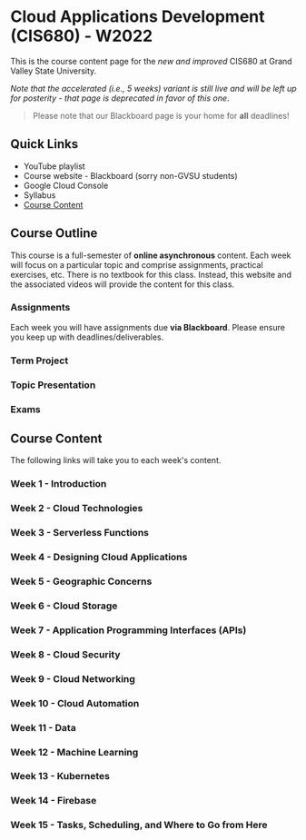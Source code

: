 # Cloud Applications Development (CIS680) - W2022

This is the course content page for the _new and improved_ CIS680 at Grand Valley State University. 

*Note that the accelerated (i.e., 5 weeks) variant is still live and will be left up for posterity - that page is deprecated in favor of this one*.

> Please note that our Blackboard page is your home for **all** deadlines! 

## Quick Links

* YouTube playlist
* Course website - Blackboard (sorry non-GVSU students)
* Google Cloud Console
* Syllabus
* [Course Content](#course-content) 

## Course Outline

This course is a full-semester of **online asynchronous** content.  Each week will focus on a particular topic and comprise assignments, practical exercises, etc.  There is no textbook for this class.  Instead, this website and the associated videos will provide the content for this class.

### Assignments

Each week you will have assignments due **via Blackboard**.  Please ensure you keep up with deadlines/deliverables.

### Term Project


### Topic Presentation

### Exams

## Course Content

The following links will take you to each week's content.  

### Week 1 - Introduction

### Week 2 - Cloud Technologies

### Week 3 - Serverless Functions

### Week 4 - Designing Cloud Applications

### Week 5 - Geographic Concerns

### Week 6 - Cloud Storage

### Week 7 - Application Programming Interfaces (APIs)

### Week 8 - Cloud Security

### Week 9 - Cloud Networking

### Week 10 - Cloud Automation

### Week 11 - Data

### Week 12 - Machine Learning

### Week 13 - Kubernetes

### Week 14 - Firebase

### Week 15 - Tasks, Scheduling, and Where to Go from Here